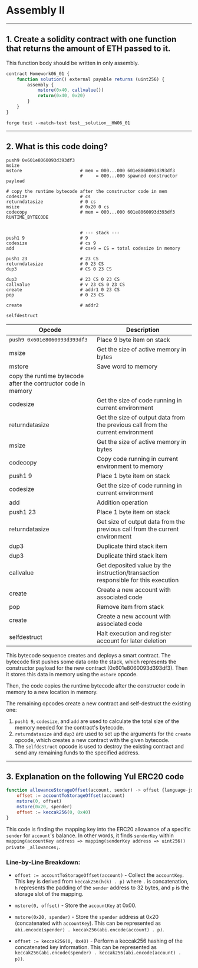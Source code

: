 # Assembly II
***
## 1. Create a solidity contract with one function that returns the amount of ETH passed to it.<br>
This function body should be written in only assembly.

```js
contract Homework06_01 {
    function solution() external payable returns (uint256) {
        assembly {
            mstore(0x40, callvalue())
            return(0x40, 0x20)
        }
    }
}
```

`forge test --match-test test__solution__HW06_01`

***
## 2. What is this code doing?<br>
```
push9 0x601e8060093d393df3
msize
mstore                      # mem = 000...000 601e8060093d393df3
                            #     = 000...000 spawned constructor payload

# copy the runtime bytecode after the constructor code in mem
codesize                    # cs
returndatasize              # 0 cs
msize                       # 0x20 0 cs
codecopy                    # mem = 000...000 601e8060093d393df3 RUNTIME_BYTECODE


                            # --- stack ---
push1 9                     # 9
codesize                    # cs 9
add                         # cs+9 = CS = total codesize in memory

push1 23                    # 23 CS
returndatasize              # 0 23 CS
dup3                        # CS 0 23 CS

dup3                        # 23 CS 0 23 CS
callvalue                   # v 23 CS 0 23 CS
create                      # addr1 0 23 CS
pop                         # 0 23 CS

create                      # addr2

selfdestruct
```

|Opcode                      |Description                   |
|----------------------------|------------------------------|
|`push9 0x601e8060093d393df3`|Place 9 byte item on stack    |
|msize                       |Get the size of active memory in bytes|
|mstore                      |Save word to memory           |
|copy the runtime bytecode after the contructor code in memory||
|codesize                    |Get the size of code running in current environment|
|returndatasize              |Get the size of output data from the previous call from the current environment|
|msize                       |Get the size of active memory in bytes|
|codecopy                    |Copy code running in current environment to memory|
|push1 9                     |Place 1 byte item on stack    |
|codesize                    |Get the size of code running in current environment|
|add                         |Addition operation            |
|push1 23                    |Place 1 byte item on stack    |
|returndatasize              |Get size of output data from the previous call from the current environment|
|dup3                        |Duplicate third stack item    |
|dup3                        |Duplicate third stack item    |
|callvalue                   |Get deposited value by the instruction/transaction responsible for this execution|
|create                      |Create a new account with associated code|
|pop                         |Remove item from stack        |
|create                      |Create a new account with associated code|
|selfdestruct                |Halt execution and register account for later deletion|<br>

This bytecode sequence creates and deploys a smart contract. The bytecode first pushes some data onto the stack, which represents the constructor payload for the new contract (0x601e8060093d393df3). Then it stores this data in memory using the `mstore` opcode.<br>

Then, the code copies the runtime bytecode after the constructor code in memory to a new location in memory.<br>

The remaining opcodes create a new contract and self-destruct the existing one:<br>

1. `push1 9`, `codesize`, and `add` are used to calculate the total size of the memory needed for the contract's bytecode.<br>
2. `returndatasize` and `dup3` are used to set up the arguments for the `create` opcode, which creates a new contract with the given bytecode.<br>
3. The `selfdestruct` opcode is used to destroy the existing contract and send any remaining funds to the specified address.<br>

***
## 3. Explanation on the following Yul ERC20 code
```js
function allowanceStorageOffset(account, sender) -> offset {language-js
    offset := accountToStorageOffset(account)
    mstore(0, offset)
    mstore(0x20, spender)
    offset := keccak256(0, 0x40)
}
```

This code is finding the mapping key into the ERC20 allowance of a specific `sender` for `account`'s balance. In other words, it finds `senderKey` within `mapping(accountKey address => mapping(senderKey address => uint256)) private _allowances;`.<br>

### Line-by-Line Breakdown:<br>
- `offset := accountToStorageOffset(account)` - Collect the `accountKey`. This key is derived from `keccak256(h(k) . p)` where `.` is concatenation, `h` represents the padding of the `sender` address to 32 bytes, and `p` is the storage slot of the mapping.<br>

- `mstore(0, offset)` - Store the `accountKey` at 0x00.<br>

- `mstore(0x20, spender)` - Store the `spender` address at 0x20 (concatenated with `accountKey`). This can be represented as `abi.encode(spender) . keccak256(abi.encode(account) . p)`.<br>

- `offset := keccak256(0, 0x40)` - Perform a keccak256 hashing of the concatenated key information. This can be represented as `keccak256(abi.encode(spender) . keccak256(abi.encode(account) . p))`.
